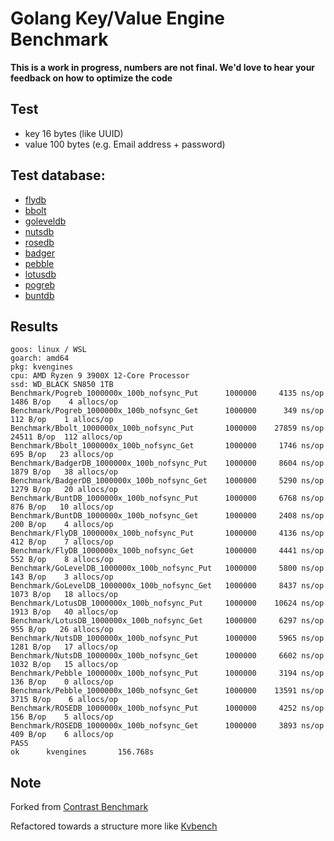 # Golang Key/Value Engine Benchmark

**This is a work in progress, numbers are not final. We'd love to hear your feedback on how to optimize the code**

## Test

- key 16 bytes (like UUID)
- value 100 bytes (e.g. Email address + password)

## Test database:

- [flydb](https://github.com/ByteStorage/FlyDB)
- [bbolt](https://github.com/etcd-io/bbolt)
- [goleveldb](https://github.com/syndtr/goleveldb)
- [nutsdb](https://github.com/nutsdb/nutsdb)
- [rosedb](https://github.com/flower-corp/rosedb)
- [badger](https://github.com/dgraph-io/badger)
- [pebble](https://github.com/cockroachdb/pebble)
- [lotusdb](https://github.com/lotusdblabs/lotusdb)
- [pogreb](https://github.com/akrylysov/pogreb)
- [buntdb](https://github.com/tidwall/buntdb)

## Results

```
goos: linux / WSL
goarch: amd64
pkg: kvengines
cpu: AMD Ryzen 9 3900X 12-Core Processor
ssd: WD_BLACK SN850 1TB
Benchmark/Pogreb_1000000x_100b_nofsync_Put      1000000     4135 ns/op   1486 B/op    4 allocs/op
Benchmark/Pogreb_1000000x_100b_nofsync_Get      1000000      349 ns/op    112 B/op    1 allocs/op
Benchmark/Bbolt_1000000x_100b_nofsync_Put       1000000    27859 ns/op  24511 B/op  112 allocs/op
Benchmark/Bbolt_1000000x_100b_nofsync_Get       1000000     1746 ns/op    695 B/op   23 allocs/op
Benchmark/BadgerDB_1000000x_100b_nofsync_Put    1000000     8604 ns/op   1879 B/op   38 allocs/op
Benchmark/BadgerDB_1000000x_100b_nofsync_Get    1000000     5290 ns/op   1279 B/op   20 allocs/op
Benchmark/BuntDB_1000000x_100b_nofsync_Put      1000000     6768 ns/op    876 B/op   10 allocs/op
Benchmark/BuntDB_1000000x_100b_nofsync_Get      1000000     2408 ns/op    200 B/op    4 allocs/op
Benchmark/FlyDB_1000000x_100b_nofsync_Put       1000000     4136 ns/op    412 B/op    7 allocs/op
Benchmark/FlyDB_1000000x_100b_nofsync_Get       1000000     4441 ns/op    552 B/op    8 allocs/op
Benchmark/GoLevelDB_1000000x_100b_nofsync_Put   1000000     5800 ns/op    143 B/op    3 allocs/op
Benchmark/GoLevelDB_1000000x_100b_nofsync_Get   1000000     8437 ns/op   1073 B/op   18 allocs/op
Benchmark/LotusDB_1000000x_100b_nofsync_Put     1000000    10624 ns/op   1913 B/op   40 allocs/op
Benchmark/LotusDB_1000000x_100b_nofsync_Get     1000000     6297 ns/op    955 B/op   26 allocs/op
Benchmark/NutsDB_1000000x_100b_nofsync_Put      1000000     5965 ns/op   1281 B/op   17 allocs/op
Benchmark/NutsDB_1000000x_100b_nofsync_Get      1000000     6602 ns/op   1032 B/op   15 allocs/op
Benchmark/Pebble_1000000x_100b_nofsync_Put      1000000     3194 ns/op    136 B/op    0 allocs/op
Benchmark/Pebble_1000000x_100b_nofsync_Get      1000000    13591 ns/op   3715 B/op    6 allocs/op
Benchmark/ROSEDB_1000000x_100b_nofsync_Put      1000000     4252 ns/op    156 B/op    5 allocs/op
Benchmark/ROSEDB_1000000x_100b_nofsync_Get      1000000     3893 ns/op    409 B/op    6 allocs/op
PASS
ok      kvengines       156.768s
```

## Note

Forked from [Contrast Benchmark](https://github.com/ByteStorage/contrast-benchmark)

Refactored towards a structure more like [Kvbench](https://github.com/smallnest/kvbench)

